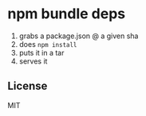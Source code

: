 # npm bundle deps

1. grabs a package.json @ a given sha
2. does `npm install`
3. puts it in a tar
4. serves it


## License
MIT
